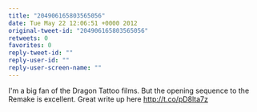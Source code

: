 ```yaml
---
title: "204906165803565056"
date: Tue May 22 12:06:51 +0000 2012
original-tweet-id: "204906165803565056"
retweets: 0
favorites: 0
reply-tweet-id: ""
reply-user-id: ""
reply-user-screen-name: ""
---
```

I'm a big fan of the Dragon Tattoo films. But the opening sequence to the Remake is excellent. Great write up here http://t.co/pD8lta7z
